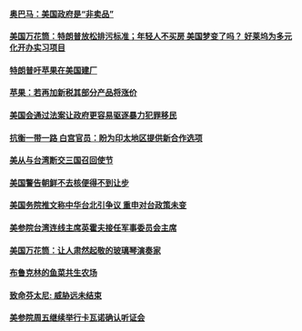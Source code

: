 #### [奥巴马：美国政府是“非卖品”](../pages/zg_yre_rvq/4563306.md) 

#### [美国万花筒：特朗普放松排污标准；年轻人不买房 美国梦变了吗？ 好莱坞为多元化开办实习项目](../pages/zg_yre_rvq/4563167.md) 

#### [特朗普吁苹果在美国建厂](../pages/zg_yre_rvq/4563158.md) 

#### [苹果：若再加新税其部分产品将涨价](../pages/zg_yre_rvq/4562914.md) 

#### [美国会通过法案让政府更容易驱逐暴力犯罪移民](../pages/zg_yre_rvq/4562831.md) 

#### [抗衡一带一路  白宫官员：盼为印太地区提供新合作选项 ](../pages/zg_yre_rvq/4562799.md) 

#### [美从与台湾断交三国召回使节](../pages/zg_yre_rvq/4562791.md) 

#### [美国警告朝鲜不去核便得不到让步](../pages/zg_yre_rvq/4562479.md) 

#### [美国务院推文称中华台北引争议 重申对台政策未变](../pages/zg_yre_rvq/4562474.md) 

#### [美参院台湾连线主席英霍夫接任军事委员会主席](../pages/zg_yre_rvq/4562468.md) 

#### [美国万花筒：让人肃然起敬的玻璃琴演奏家](../pages/zg_yre_rvq/4562402.md) 

#### [布鲁克林的鱼菜共生农场 ](../pages/zg_yre_rvq/4562401.md) 

#### [致命芬太尼: 威胁远未结束](../pages/zg_yre_rvq/4562393.md) 

#### [美参院周五继续举行卡瓦诺确认听证会 ](../pages/zg_yre_rvq/4562388.md) 

